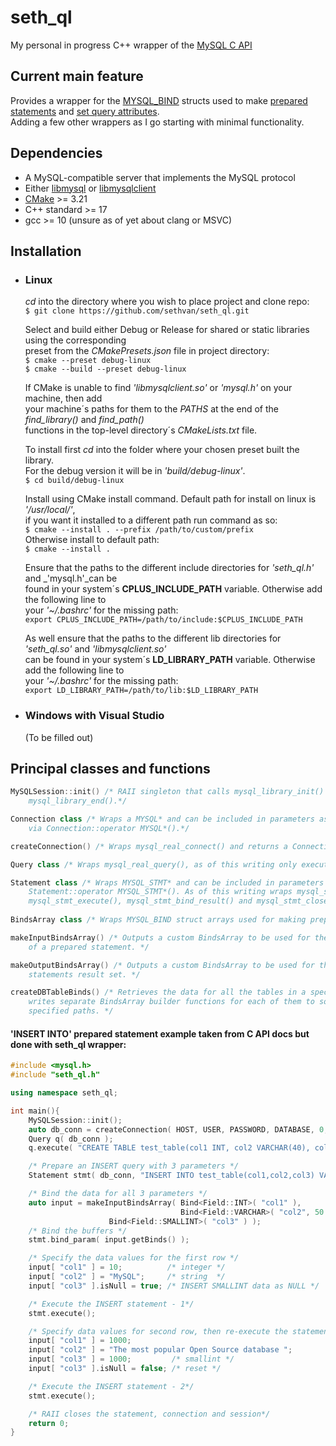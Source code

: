 # seth_ql
My personal in progress C++ wrapper of the [MySQL C API](https://dev.mysql.com/doc/c-api/8.0/en/)

## Current main feature
Provides a wrapper for the [MYSQL_BIND](https://dev.mysql.com/doc/c-api/8.0/en/c-api-prepared-statement-data-structures.html) structs used to make [prepared statements](https://dev.mysql.com/doc/c-api/8.0/en/c-api-prepared-statement-interface.html) and  [set query attributes](https://dev.mysql.com/doc/c-api/8.0/en/mysql-bind-param.html).  
Adding a few other wrappers as I go starting with minimal functionality.

## Dependencies
*  A MySQL-compatible server that implements the MySQL protocol
*  Either [libmysql](https://dev.mysql.com/doc/refman/8.0/en/faqs-c-api.html#faq-mysql-c-api-download) or [libmysqlclient](https://dev.mysql.com/downloads/c-api/)
*  [CMake]([https://cmake.org/](https://cmake.org/download/)) >= 3.21
*  C++ standard >= 17
*  gcc >= 10 (unsure as of yet about clang or MSVC)

## Installation
* ### Linux

   _cd_ into the directory where you wish to place project and clone repo:  
   `$ git clone https://github.com/sethvan/seth_ql.git                                      `  
   
   Select and build either Debug or Release for shared or static libraries using the corresponding  
   preset from the _CMakePresets.json_ file in project directory:  
   `$ cmake --preset debug-linux                                                            `  
   `$ cmake --build --preset debug-linux                                                    `  
   
   If CMake is unable to find _'libmysqlclient.so'_ or _'mysql.h'_ on your machine, then add   
   your machine´s paths for them to the _PATHS_ at the end of the _find_library()_ and _find_path()_  
   functions in the top-level directory´s _CMakeLists.txt_ file.  
   
   To install first _cd_ into the folder where your chosen preset built the library.  
   For the debug version it will be in _'build/debug-linux'_.   
   `$ cd build/debug-linux                                                                  `  
   
   Install using CMake install command. Default path for install on linux is _'/usr/local/'_,  
   if you want it installed to a different path run command as so:  
   `$ cmake --install . --prefix /path/to/custom/prefix                                     `  
   Otherwise install to default path:  
   `$ cmake --install .                                                                     `
   
   Ensure that the paths to the different include directories for _'seth_ql.h'_ and _'mysql.h'_can be  
   found in your system´s **CPLUS_INCLUDE_PATH** variable. Otherwise add the following line to  
   your _'~/.bashrc'_ for the missing path:  
   `export CPLUS_INCLUDE_PATH=/path/to/include:$CPLUS_INCLUDE_PATH                          `  
   
   As well ensure that the paths to the different lib directories for _'seth_ql.so'_ and _'libmysqlclient.so'_  
   can be found in your system´s **LD_LIBRARY_PATH** variable. Otherwise add the following line to  
   your _'~/.bashrc'_ for the missing path:  
   `export LD_LIBRARY_PATH=/path/to/lib:$LD_LIBRARY_PATH                                    `  

* ### Windows with Visual Studio
   (To be filled out)
   
## Principal classes and functions
```c++
MySQLSession::init() /* RAII singleton that calls mysql_library_init() and destructor calls 
    mysql_library_end().*/	

Connection class /* Wraps a MYSQL* and can be included in parameters as a MYSQL* 
    via Connection::operator MYSQL*().*/

createConnection() /* Wraps mysql_real_connect() and returns a Connection object. */

Query class /* Wraps mysql_real_query(), as of this writing only executes. */

Statement class /* Wraps MYSQL_STMT* and can be included in parameters as a MYSQL_STMT* via 
    Statement::operator MYSQL_STMT*(). As of this writing wraps mysql_stmt_bind_param(), 
    mysql_stmt_execute(), mysql_stmt_bind_result() and mysql_stmt_close(). */
                
BindsArray class /* Wraps MYSQL_BIND struct arrays used for making prepared statements. */

makeInputBindsArray() /* Outputs a custom BindsArray to be used for the input parameter values
    of a prepared statement. */

makeOutputBindsArray() /* Outputs a custom BindsArray to be used for the rows in a prepared 
    statements result set. */

createDBTableBinds() /* Retrieves the data for all the tables in a specified database and 
    writes separate BindsArray builder functions for each of them to source files created at 
    specified paths. */
```
	
#### 'INSERT INTO' prepared statement example taken from C API docs but done with seth_ql wrapper:
```c++
#include <mysql.h>
#include "seth_ql.h"

using namespace seth_ql;

int main(){
    MySQLSession::init();
    auto db_conn = createConnection( HOST, USER, PASSWORD, DATABASE, 0, "", 0 );
    Query q( db_conn );
    q.execute( "CREATE TABLE test_table(col1 INT, col2 VARCHAR(40), col3 SMALLINT)" );

    /* Prepare an INSERT query with 3 parameters */
    Statement stmt( db_conn, "INSERT INTO test_table(col1,col2,col3) VALUES(?,?,?)" );

    /* Bind the data for all 3 parameters */
    auto input = makeInputBindsArray( Bind<Field::INT>( "col1" ), 
                                      Bind<Field::VARCHAR>( "col2", 50 ), 
				      Bind<Field::SMALLINT>( "col3" ) );
    /* Bind the buffers */
    stmt.bind_param( input.getBinds() );

    /* Specify the data values for the first row */
    input[ "col1" ] = 10;          /* integer */
    input[ "col2" ] = "MySQL";     /* string  */
    input[ "col3" ].isNull = true; /* INSERT SMALLINT data as NULL */

    /* Execute the INSERT statement - 1*/
    stmt.execute();

    /* Specify data values for second row, then re-execute the statement */
    input[ "col1" ] = 1000;
    input[ "col2" ] = "The most popular Open Source database ";
    input[ "col3" ] = 1000;         /* smallint */
    input[ "col3" ].isNull = false; /* reset */

    /* Execute the INSERT statement - 2*/
    stmt.execute();

    /* RAII closes the statement, connection and session*/
    return 0;
}
